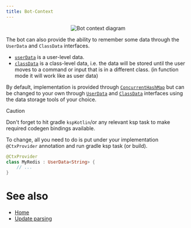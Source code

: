 ```yaml
---
title: Bot-Context
---
```


<p align="center">
  <img src="https://github.com/user-attachments/assets/60bb58ae-1806-4b8d-8550-833b09c2b606" alt="Bot context diagram" />
</p>

The bot can also provide the ability to remember some data through the `UserData` and `ClassData` interfaces.

- [`userData`](https://vendelieu.github.io/telegram-bot/telegram-bot/eu.vendeli.tgbot.interfaces.ctx/-user-data/index.html) is a user-level data.
- [`classData`](https://vendelieu.github.io/telegram-bot/telegram-bot/eu.vendeli.tgbot.interfaces.ctx/-class-data/index.html) is a class-level data, i.e. the data will be stored until the user moves to a command or input that is in a
  different class. (in function mode it will work like as user data)

By default, implementation is provided through [`ConcurrentHashMap`](https://kotlinlang.org/api/latest/jvm/stdlib/kotlin.collections/java.util.concurrent.-concurrent-map/) but can be changed to your own through [`UserData`](https://vendelieu.github.io/telegram-bot/telegram-bot/eu.vendeli.tgbot.interfaces.ctx/-user-data/index.html) and [`ClassData`](https://vendelieu.github.io/telegram-bot/telegram-bot/eu.vendeli.tgbot.interfaces.ctx/-class-data/index.html) interfaces using
the data storage tools of your choice.


> [!CAUTION]
> Don't forget to hit gradle `kspKotlin`/or any relevant ksp task to make required codegen bindings available. 


To change, all you need to do is put under your implementation `@CtxProvider` annotation and run gradle ksp task (or build).

```kotlin
@CtxProvider
class MyRedis : UserData<String> {
    // ...
}

```

# See also

* [Home](https://github.com/vendelieu/telegram-bot/wiki)
* [Update parsing](/Update-parsing)